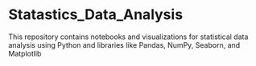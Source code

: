 # Statastics_Data_Analysis
This repository contains notebooks and visualizations for statistical data analysis using Python and libraries like Pandas, NumPy, Seaborn, and Matplotlib
